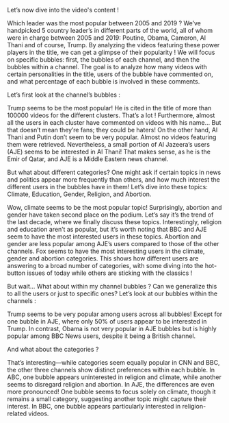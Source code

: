 Let’s now dive into the video's content ! 

Which leader was the most popular between 2005 and 2019 ?
We’ve handpicked 5 country leader’s in different parts of the world, all of whom were in charge between 2005 and 2019: Poutine, Obama, Cameron, Al Thani and of course, Trump. By analyzing the videos featuring these power players in the title, we can get a glimpse of their popularity ! 
We will focus on specific bubbles: first, the bubbles of each channel, and then the bubbles within a channel. The goal is to analyze how many videos with certain personalities in the title, users of the bubble have commented on, and what percentage of each bubble is involved in these comments.

Let’s first look at the channel’s bubbles : 




Trump seems to be the most popular! He is cited in the title of more than 100000 videos for the different clusters. That’s a lot ! Furthermore, almost all the users in each cluster have commented on videos with his name… But that doesn’t mean they’re fans; they could be haters!
On the other hand, Al Thani and Putin don’t seem to be very popular. Almost no videos featuring them were retrieved. Nevertheless, a small portion of Al Jazeera’s users (AJE) seems to be interested in Al Thani! That makes sense, as he is the Emir of Qatar, and AJE is a Middle Eastern news channel.



But what about different categories? One might ask if certain topics in news and politics appear more frequently than others, and how much interest the different users in the bubbles have in them!
Let’s dive into these topics: Climate, Education, Gender, Religion, and Abortion.



Wow, climate seems to be the most popular topic! Surprisingly, abortion and gender have taken second place on the podium. Let’s say it’s the trend of the last decade, where we finally discuss these topics. Interestingly, religion and education aren’t as popular, but it’s worth noting that BBC and AJE seem to have the most interested users in these topics. Abortion and gender are less popular among AJE’s users compared to those of the other channels. Fox seems to have the most interesting users in the climate, gender and abortion categories.
This shows how different users are answering to a broad number of categories, with some diving into the hot-button issues of today while others are sticking with the classics !


But wait… What about within my channel bubbles ? Can we generalize this to all the users or just to specific ones?
Let’s look at our bubbles within the channels : 


Trump seems to be very popular among users across all bubbles! Except for one bubble in AJE, where only 50% of users appear to be interested in Trump. In contrast, Obama is not very popular in AJE bubbles but is highly popular among BBC News users, despite it being a British channel. 



And what about the categories ? 



That’s interesting—while categories seem equally popular in CNN and BBC, the other three channels show distinct preferences within each bubble. In ABC, one bubble appears uninterested in religion and climate, while another seems to disregard religion and abortion. In AJE, the differences are even more pronounced! One bubble seems to focus solely on climate, though it remains a small category, suggesting another topic might capture their interest. In BBC, one bubble appears particularly interested in religion-related videos.



